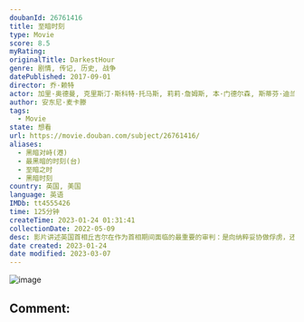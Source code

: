 ```yaml
---
doubanId: 26761416
title: 至暗时刻
type: Movie
score: 8.5
myRating: 
originalTitle: DarkestHour
genre: 剧情, 传记, 历史, 战争
datePublished: 2017-09-01
director: 乔·赖特
actor: 加里·奥德曼, 克里斯汀·斯科特·托马斯, 莉莉·詹姆斯, 本·门德尔森, 斯蒂芬·迪兰, 萨缪尔·韦斯特, 汉娜·斯蒂尔, 罗纳德·皮卡普, 乔丹·沃勒, 理查德·拉姆斯登, 安娜·伯内特, 尼古拉斯·琼斯, 查理·帕尔默·罗斯韦尔, 布赖恩·佩蒂福, 菲利普·马丁·布朗, 安杰莉克·琼, 希尔顿·麦克雷, 詹姆斯·伊莱斯, 杰瑞米·查亚德, 马汀·麦格, 迈克尔·海登, 迈克尔·博特, 皮普·托伦斯, 乔·阿姆斯特朗, 伊莫根·金, 詹姆斯·哈克尼斯, 本杰明·惠特罗, 勃朗特·卡迈克尔
author: 安东尼·麦卡滕
tags:
  - Movie
state: 想看
url: https://movie.douban.com/subject/26761416/
aliases:
  - 黑暗对峙(港)
  - 最黑暗的时刻(台)
  - 至暗之时
  - 黑暗时刻
country: 英国, 美国
language: 英语
IMDb: tt4555426
time: 125分钟
createTime: 2023-01-24 01:31:41
collectionDate: 2022-05-09
desc: 影片讲述英国首相丘吉尔在作为首相期间面临的最重要的审判：是向纳粹妥协做俘虏，还是团结人民群起反抗？丘吉尔将集结整个国家为自由奋战，试图改变世界历史进程，度过黎明前的黑暗。
date created: 2023-01-24
date modified: 2023-03-07
---
```


![image](p2504277551.jpg)

Comment:
---
